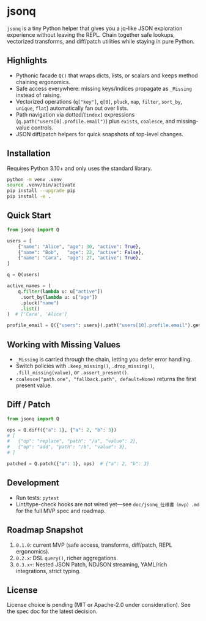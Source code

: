 # jsonq

`jsonq` is a tiny Python helper that gives you a jq-like JSON exploration experience without leaving the REPL. Chain together safe lookups, vectorized transforms, and diff/patch utilities while staying in pure Python.

## Highlights
- Pythonic facade `Q()` that wraps dicts, lists, or scalars and keeps method chaining ergonomics.
- Safe access everywhere: missing keys/indices propagate as `_Missing` instead of raising.
- Vectorized operations (`q["key"]`, `q[0]`, `pluck`, `map`, `filter`, `sort_by`, `unique`, `flat`) automatically fan out over lists.
- Path navigation via dotted/`[index]` expressions (`q.path("users[0].profile.email")`) plus `exists`, `coalesce`, and missing-value controls.
- JSON diff/patch helpers for quick snapshots of top-level changes.

## Installation
Requires Python 3.10+ and only uses the standard library.

```bash
python -m venv .venv
source .venv/bin/activate
pip install --upgrade pip
pip install -e .
```

## Quick Start
```python
from jsonq import Q

users = [
    {"name": "Alice", "age": 30, "active": True},
    {"name": "Bob",   "age": 22, "active": False},
    {"name": "Cara",  "age": 27, "active": True},
]

q = Q(users)

active_names = (
    q.filter(lambda u: u["active"])
     .sort_by(lambda u: u["age"])
     .pluck("name")
     .list()
)  # ['Cara', 'Alice']

profile_email = Q({"users": users}).path("users[10].profile.email").get("N/A")
```

## Working with Missing Values
- `_Missing` is carried through the chain, letting you defer error handling.
- Switch policies with `.keep_missing()`, `.drop_missing()`, `.fill_missing(value)`, or `.assert_present()`.
- `coalesce("path.one", "fallback.path", default=None)` returns the first present value.

## Diff / Patch
```python
from jsonq import Q

ops = Q.diff({"a": 1}, {"a": 2, "b": 3})
# [
#   {"op": "replace", "path": "/a", "value": 2},
#   {"op": "add", "path": "/b", "value": 3},
# ]

patched = Q.patch({"a": 1}, ops)  # {"a": 2, "b": 3}
```

## Development
- Run tests: `pytest`
- Lint/type-check hooks are not wired yet—see `doc/jsonq_仕様書（mvp）.md` for the full MVP spec and roadmap.

## Roadmap Snapshot
1. `0.1.0`: current MVP (safe access, transforms, diff/patch, REPL ergonomics).
2. `0.2.x`: DSL `query()`, richer aggregations.
3. `0.3.x+`: Nested JSON Patch, NDJSON streaming, YAML/rich integrations, strict typing.

## License
License choice is pending (MIT or Apache-2.0 under consideration). See the spec doc for the latest decision.
